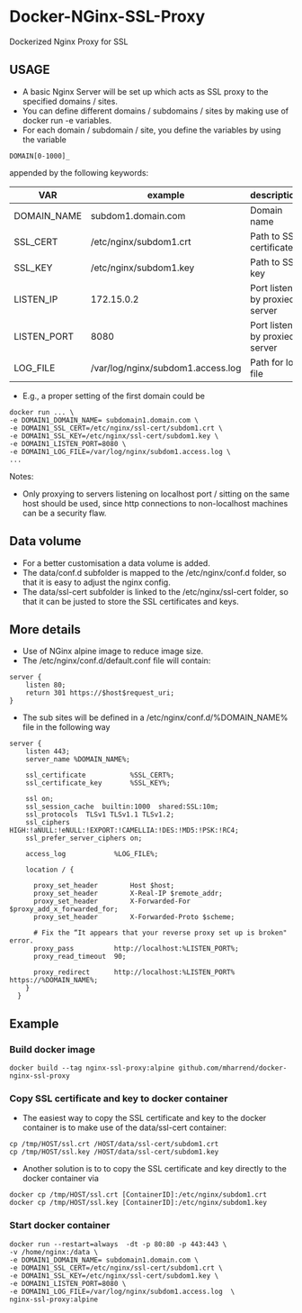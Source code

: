 # Docker-NGinx-SSL-Proxy
Dockerized Nginx Proxy for SSL

## USAGE
* A basic Nginx Server will be set up which acts as SSL proxy to the specified domains / sites.
* You can define different domains / subdomains / sites by making use of docker run -e variables.
* For each domain / subdomain / site, you define the variables by using the variable 
```
DOMAIN[0-1000]_
```
appended by the following keywords:

|   VAR          |    example             | description            |
|----------------|------------------------|------------------------|
| DOMAIN\_NAME   | subdom1.domain.com     | Domain name |
| SSL\_CERT      | /etc/nginx/subdom1.crt | Path to SSL certificate |
| SSL\_KEY       | /etc/nginx/subdom1.key | Path to SSL key |
| LISTEN_IP      | 172.15.0.2             | Port listen by proxied server|
| LISTEN_PORT    | 8080                   | Port listen by proxied server| 
| LOG\_FILE      | /var/log/nginx/subdom1.access.log  | Path for log file|

* E.g., a proper setting of the first domain could be
```
docker run ... \
-e DOMAIN1_DOMAIN_NAME= subdomain1.domain.com \
-e DOMAIN1_SSL_CERT=/etc/nginx/ssl-cert/subdom1.crt \
-e DOMAIN1_SSL_KEY=/etc/nginx/ssl-cert/subdom1.key \
-e DOMAIN1_LISTEN_PORT=8080 \
-e DOMAIN1_LOG_FILE=/var/log/nginx/subdom1.access.log \
...
```
Notes:
* Only proxying to servers listening on localhost port / sitting on the same host should be used, since http connections to non-localhost machines can be a security flaw.

## Data volume
* For a better customisation a data volume is added.
* The data/conf.d subfolder is mapped to the /etc/nginx/conf.d folder, so that it is easy to adjust the nginx config.
* The data/ssl-cert subfolder is linked to the /etc/nginx/ssl-cert folder, so that it can be justed to store the SSL certificates and keys.


## More details
* Use of NGinx alpine image to reduce image size.
* The /etc/nginx/conf.d/default.conf file will contain:
```
server {
    listen 80;
    return 301 https://$host$request_uri;
}
```
* The sub sites will be defined in a /etc/nginx/conf.d/%DOMAIN_NAME% file in the following way
```
server {
    listen 443;
    server_name %DOMAIN_NAME%;

    ssl_certificate           %SSL_CERT%;
    ssl_certificate_key       %SSL_KEY%;

    ssl on;
    ssl_session_cache  builtin:1000  shared:SSL:10m;
    ssl_protocols  TLSv1 TLSv1.1 TLSv1.2;
    ssl_ciphers HIGH:!aNULL:!eNULL:!EXPORT:!CAMELLIA:!DES:!MD5:!PSK:!RC4;
    ssl_prefer_server_ciphers on;

    access_log            %LOG_FILE%;

    location / {

      proxy_set_header        Host $host;
      proxy_set_header        X-Real-IP $remote_addr;
      proxy_set_header        X-Forwarded-For $proxy_add_x_forwarded_for;
      proxy_set_header        X-Forwarded-Proto $scheme;

      # Fix the “It appears that your reverse proxy set up is broken" error.
      proxy_pass          http://localhost:%LISTEN_PORT%;
      proxy_read_timeout  90;

      proxy_redirect      http://localhost:%LISTEN_PORT% https://%DOMAIN_NAME%;
    }
  }
```

## Example

### Build docker image
```
docker build --tag nginx-ssl-proxy:alpine github.com/mharrend/docker-nginx-ssl-proxy
```

### Copy SSL certificate and key to docker container
* The easiest way to copy the SSL certificate and key to the docker container is to make use of the data/ssl-cert container:
```
cp /tmp/HOST/ssl.crt /HOST/data/ssl-cert/subdom1.crt
cp /tmp/HOST/ssl.key /HOST/data/ssl-cert/subdom1.key
```
* Another solution is to to copy the SSL certificate and key directly to the docker container via
```
docker cp /tmp/HOST/ssl.crt [ContainerID]:/etc/nginx/subdom1.crt
docker cp /tmp/HOST/ssl.key [ContainerID]:/etc/nginx/subdom1.key
```

### Start docker container
```
docker run --restart=always  -dt -p 80:80 -p 443:443 \
-v /home/nginx:/data \
-e DOMAIN1_DOMAIN_NAME= subdomain1.domain.com \
-e DOMAIN1_SSL_CERT=/etc/nginx/ssl-cert/subdom1.crt \
-e DOMAIN1_SSL_KEY=/etc/nginx/ssl-cert/subdom1.key \
-e DOMAIN1_LISTEN_PORT=8080 \
-e DOMAIN1_LOG_FILE=/var/log/nginx/subdom1.access.log  \
nginx-ssl-proxy:alpine
```

